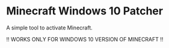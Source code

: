 # Minecraft Windows 10 Patcher
A simple tool to activate Minecraft.

!! WORKS ONLY FOR WINDOWS 10 VERSION OF MINECRAFT !!
